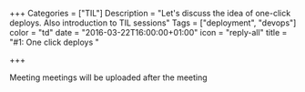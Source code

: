 +++
Categories = ["TIL"]
Description = "Let's discuss the idea of one-click deploys. Also introduction to TIL sessions"
Tags = ["deployment", "devops"]
color = "td"
date = "2016-03-22T16:00:00+01:00"
icon = "reply-all"
title = "#1: One click deploys "

+++

Meeting meetings will be uploaded after the meeting
